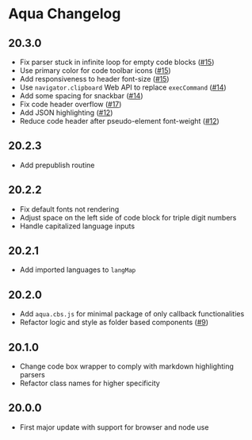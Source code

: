# Aqua Changelog

## 20.3.0

- Fix parser stuck in infinite loop for empty code blocks ([#15](https://github.com/ignatiusmb/aqua/pull/15))
- Use primary color for code toolbar icons ([#15](https://github.com/ignatiusmb/aqua/pull/15))
- Add responsiveness to header font-size ([#15](https://github.com/ignatiusmb/aqua/pull/15))
- Use `navigator.clipboard` Web API to replace `execCommand` ([#14](https://github.com/ignatiusmb/aqua/pull/14))
- Add some spacing for snackbar ([#14](https://github.com/ignatiusmb/aqua/pull/14))
- Fix code header overflow ([#17](https://github.com/ignatiusmb/aqua/pull/17))
- Add JSON highlighting ([#12](https://github.com/ignatiusmb/aqua/pull/12))
- Reduce code header after pseudo-element font-weight ([#12](https://github.com/ignatiusmb/aqua/pull/12))

## 20.2.3

- Add prepublish routine

## 20.2.2

- Fix default fonts not rendering
- Adjust space on the left side of code block for triple digit numbers
- Handle capitalized language inputs

## 20.2.1

- Add imported languages to `langMap`

## 20.2.0

- Add `aqua.cbs.js` for minimal package of only callback functionalities
- Refactor logic and style as folder based components ([#9](https://github.com/ignatiusmb/aqua/pull/9))

## 20.1.0

- Change code box wrapper to comply with markdown highlighting parsers
- Refactor class names for higher specificity

## 20.0.0

- First major update with support for browser and node use
